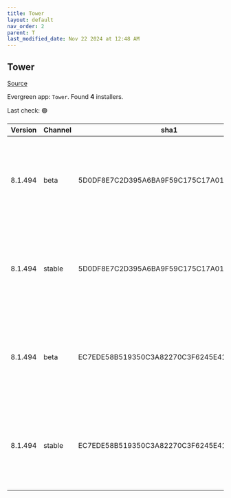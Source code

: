 ```yaml
---
title: Tower
layout: default
nav_order: 2
parent: T
last_modified_date: Nov 22 2024 at 12:48 AM
---
```


## Tower

[Source](https://www.git-tower.com/windows/)

Evergreen app: `Tower`. Found **4** installers.

Last check: 🟢

| Version | Channel | sha1                                     | Type | URI                                                                                                                                                  |
| ------- | ------- | ---------------------------------------- | ---- | ---------------------------------------------------------------------------------------------------------------------------------------------------- |
| 8.1.494 | beta    | 5D0DF8E7C2D395A6BA9F59C175C17A012F1AA58A | exe  | [https://www.git-tower.com/apps/tower3-win/494-0a17c2a1/Tower-8.1.494.exe](https://www.git-tower.com/apps/tower3-win/494-0a17c2a1/Tower-8.1.494.exe) |
| 8.1.494 | stable  | 5D0DF8E7C2D395A6BA9F59C175C17A012F1AA58A | exe  | [https://www.git-tower.com/apps/tower3-win/494-0a17c2a1/Tower-8.1.494.exe](https://www.git-tower.com/apps/tower3-win/494-0a17c2a1/Tower-8.1.494.exe) |
| 8.1.494 | beta    | EC7EDE58B519350C3A82270C3F6245E41D8047AE | msi  | [https://www.git-tower.com/apps/tower3-win/494-0a17c2a1/Tower-8.1.494.msi](https://www.git-tower.com/apps/tower3-win/494-0a17c2a1/Tower-8.1.494.msi) |
| 8.1.494 | stable  | EC7EDE58B519350C3A82270C3F6245E41D8047AE | msi  | [https://www.git-tower.com/apps/tower3-win/494-0a17c2a1/Tower-8.1.494.msi](https://www.git-tower.com/apps/tower3-win/494-0a17c2a1/Tower-8.1.494.msi) |
